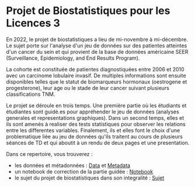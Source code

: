 # Projet de Biostatistiques pour les Licences 3 

En 2022, le projet de biostatistiques a lieu de mi-novembre à mi-décembre. Le sujet porte sur l'analyse d'un jeu de données sur des patientes atteintes d'un cancer du sein et qui provient de la base de données américaine SEER (Surveillance, Epidemiology, and End Results Program). 

La cohorte est constituée de patientes diagnostiquées entre 2006 et 2010 avec un carcinome lobulaire invasif. De multiples informations sont ensuite disponibles telles que le statut de biomarqueurs hormonaux (oestrogene et progesterone), leur age ou le stade de leur cancer suivant plusieurs classifications TNM. 

Le projet se déroule en trois temps. Une première partie où les étudiants et étudiantes sont guidé.es pour appréhender le jeu de données (analyses generales et representations graphiques). Dans un second temps, elles et ils sont amenés à realiser des tests statistiques pour observer les relations entre les differentes variables. Finalement, ils et elles font le choix d'une problematique liée au jeu de données qu'ils traitent au cours de plusieurs séances de TD et qui aboutit à un rendu de deux pages et une presentation. 

Dans ce repertoire, vous trouverez : 
  - les données et métadonnées : [Data](./SEER_breast_cancer.csv) et [Metadata](./metadata_SEER_breast_cancer.csv)
  - un notebook de correction de la partie guidée : [Notebook](./Biostat_project.Rmd)
  - le sujet du projet de biostatistiques dans son integralité : [Sujet](./L3_Biostats.pdf)
